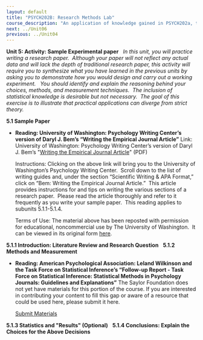 ```yaml
---
layout: default
title: "PSYCH202B: Research Methods Lab"
course_description: "An application of knowledge gained in PSYCH202a, through creation, editing, evaluation, and review of experiments."
next: ../Unit06
previous: ../Unit04
---
```

**Unit 5: Activity: Sample Experimental paper** <span id="5"></span> 
*In this unit, you will practice writing a research paper.  Although
your paper will not reflect any actual data and will lack the depth of
traditional research paper, this activity will require you to synthesize
what you have learned in the previous units by asking you to demonstrate
how you would design and carry out a working experiment.   You should
identify and explain the reasoning behind your choices, methods, and
measurement techniques.  The inclusion of statistical knowledge is
desirable but not necessary.  The goal of this exercise is to illustrate
that practical applications can diverge from strict theory.*

**5.1 Sample Paper** <span id="5.1"></span> 
-   **Reading: University of Washington: Psychology Writing Center’s
    version of Daryl J. Bem’s “Writing the Empirical Journal Article”**
    Link: University of Washington: Psychology Writing Center’s version
    of Daryl J. Bem’s "[Writing the Empirical Journal
    Article](https://resources.saylor.org/wwwresources/archived/site/wp-content/uploads/2011/08/PSYCH202B-5.1-Writing-the-Empirical-Journal-Article.pdf)" (PDF)  
      
     Instructions: Clicking on the above link will bring you to the
    University of Washington’s Psychology Writing Center.  Scroll down
    to the list of writing guides and, under the section “Scientific
    Writing & APA Format,” click on “Bem: Writing the Empirical Journal
    Article.”  This article provides instructions for and tips on
    writing the various sections of a research paper.  Please read the
    article thoroughly and refer to it frequently as you write your
    sample paper.  This reading applies to subunits 5.1.1-5.1.4.  
      
     Terms of Use: The material above has been reposted with permission
    for educational, noncommercial use by The University of Washington.
     It can be viewed in its original form
    [here](http://www.psych.uw.edu/psych.php#p=339).

**5.1.1 Introduction: Literature Review and Research Question** <span
id="5.1.1"></span> 
**5.1.2 Methods and Measurement** <span id="5.1.2"></span> 
-   **Reading: American Psychological Association: Leland Wilkinson and
    the Task Force on Statistical Inference’s “Follow-up Report - Task
    Force on Statistical Inference: Statistical Methods in Psychology
    Journals: Guidelines and Explanations”**
    The Saylor Foundation does not yet have materials for this portion
    of the course. If you are interested in contributing your content to
    fill this gap or aware of a resource that could be used here, please
    submit it here.

    [Submit Materials](/contribute/)

**5.1.3 Statistics and "Results" (Optional)** <span id="5.1.3"></span> 
**5.1.4 Conclusions: Explain the Choices for the Above Decisions** <span
id="5.1.4"></span> 
